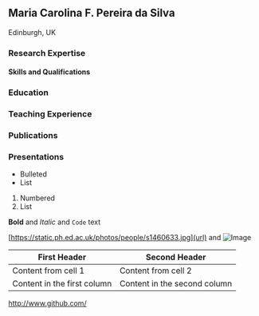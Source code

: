 ## Maria Carolina F. Pereira da Silva
Edinburgh, UK

### Research Expertise

#### Skills and Qualifications

### Education

### Teaching Experience

### Publications

### Presentations

- Bulleted
- List

1. Numbered
2. List

**Bold** and _Italic_ and `Code` text

[https://static.ph.ed.ac.uk/photos/people/s1460633.jpg](url) and ![Image](src)


First Header | Second Header
------------ | -------------
Content from cell 1 | Content from cell 2
Content in the first column | Content in the second column

http://www.github.com/
